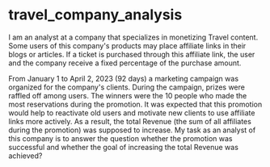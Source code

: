 # travel_company_analysis
I am an analyst at a company that specializes in monetizing Travel content. Some users of this company's products may place affiliate links in their blogs or articles. If a ticket is purchased through this affiliate link, the user and the company receive a fixed percentage of the purchase amount.

From January 1 to April 2, 2023 (92 days) a marketing campaign was organized for the company's clients. During the campaign, prizes were raffled off among users. The winners were the 10 people who made the most reservations during the promotion.
It was expected that this promotion would help to reactivate old users and motivate new clients to use affiliate links more actively. As a result, the total Revenue (the sum of all affiliates during the promotion) was supposed to increase.
My task as an analyst of this company is to answer the question whether the promotion was successful and whether the goal of increasing the total Revenue was achieved?

